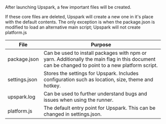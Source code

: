 <!--TITLE:Included-->
<!--ABOUT:Upspark requires a few important files that get created on first launch.-->

After launching Upspark, a few important files will be created.

If these core files are deleted, Upspark will create a new one in it's place with the default contents. The only exception is when the package.json is modified to load an alternative main script; Upspark will not create platform.js

| File          | Purpose                                                                                                                                         |
|---------------|-------------------------------------------------------------------------------------------------------------------------------------------------|
| package.json  | Can be used to install packages with npm or yarn. Additionally the main flag in this document can be changed to point to a new platform script. |
| settings.json | Stores the settings for Upspark. Includes configuration such as location, size, theme and hotkey.                                               |
| upspark.log   | Can be used to further understand bugs and issues when using the runner.                                                                        |
| platform.js   | The default entry point for Upspark. This can be changed in settings.json.                                                                      |
